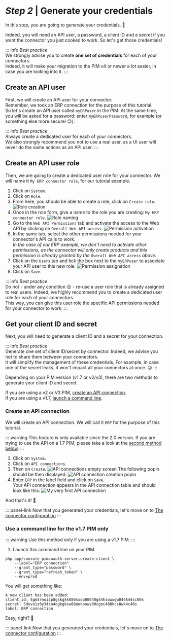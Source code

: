 # _Step 2_ | Generate your credentials

In this step, you are going to generate your credentials. :rocket:

Indeed, you will need an API user, a password, a client ID and a secret if you want the connector you just cooked to work. So let's get those credentials!

::: info
_Best practice_  
We strongly advise you to create **one set of credentials** for each of your connectors.  
Indeed, it will make your migration to the PIM v4 or newer a lot easier, in case you are looking into it.
:::

## Create an API user

First, we will create an API user for your connector.  
Remember, we took an ERP connection for the purpose of this tutorial.  
So let's create an API user called `myERPuser` in the PIM. At the same time, you will be asked for a password: enter `myERPuserPassword`, for example (or something else more secure! :wink:).

::: info
_Best practice_  
Always create a dedicated user for each of your connectors.  
We also strongly recommend you not to use a real user, as a UI user will never do the same actions as an API user.
:::

## Create an API user role

Then, we are going to create a dedicated user role for your connector. We will name it `My ERP connector role`, for our tutorial example. 

1. Click on `System`.
1. Click on `Role`. 
1. From here, you should be able to create a role, click on `Create role`.
![Role creation](/img/getting-started/role-creation.png)
1. Once in the role form, give a name to the role you are creating: `My ERP connector role`.
![Role naming](/img/getting-started/role-naming-my-erp-connector.png)
1. Go to the `Web API Permissions` tab and activate the access to the Web API by clicking on `Overall Web API access`.
![Permission activation](/img/getting-started/permission-activation.png)
1. In the same tab, select the other permissions needed for your connector's API calls to work.  
_In the case of our ERP example, we don't need to activate other permissions, as the connector will only create products and this permission is already granted by the `Overall Web API access` above._
1. Click on the `Users` tab and tick the box next to the `myERPuser` to associate your API user to this new role.
![Permission assignation](/img/getting-started/permission-assignation-my-erp-user.png)
1. Click on `Save`.

::: info
_Best practice_  
Do not - under any condition :wink: - re-use a user role that is already assigned to real users. Indeed, we highly recommend you to create a dedicated user role for each of your connectors.  
This way, you can give this user role the specific API permissions needed for your connector to work.
:::

## Get your client ID and secret

Next, you will need to generate a client ID and a secret for your connection.

::: info
_Best practice_  
Generate one set of client ID/secret by connector. Indeed, we advise you not to share them between your connectors.  
It will simplify the management of these credentials. For example, in case one of the secret leaks, it won't impact all your connectors at once. :wink:
:::

Depending on your PIM version (v1.7 or v2/v3), there are two methods to generate your client ID and secret.

If you are using a v2 or V3 PIM, [create an API connection](#by-creating-an-API-connection).  
If you are using a v1.7, [launch a command line](#by-command-line-for-v17-pim-only).

### Create an API connection

We will create an API connection. We will call it `ERP` for the purpose of this tutorial.

::: warning
This feature is only available since the 2.0 version. If you are trying to use the API on a 1.7 PIM, please take a look at the [second method below](#get-your-credentials-via-command-line-).
:::

1. Click on `System`.
1. Click on `API connections`.
1. Then on `Create`.
![API connections empty screen](/img/getting-started/api-connections-empty-screen.png)
The following popin should be then displayed.
![API connection creation popin](/img/getting-started/api-connection-creation-popin.png)
1. Enter `ERP` in the label field and click on `Save`.  
Your API connection appears in the API connection table and should look like this:
![My very first API connection](/img/getting-started/my-erp-connection.png)

And that's it! :tada:

::: panel-link Now that you generated your credentials, let's move on to [The connector configuration](/getting-started/connect-the-pim-old/step-3.html)
:::

### Use a command line for the v1.7 PIM only

::: warning
Use this method only if you are using a v1.7 PIM.
:::

1. Launch this command line on your PIM.
```
php app/console pim:oauth-server:create-client \
    --label="ERP connection"
    --grant_type="password" \
    --grant_type="refresh_token" \
    --env=prod
```
You will get something like:
```
A new client has been added:
client_id: 4gm4rnoizp8gskgkk080ssoo80040g44ksowwgw844k44sc00s
secret: 5dyvo1z6y34so4ogkgksw88ookoows00cgoc488kcs8wk4c40s
label: ERP connection
```

Easy, right? 🙂

::: panel-link Now that you generated your credentials, let's move on to [The connector configuration](/getting-started/connect-the-pim-old/step-3.html)
:::
